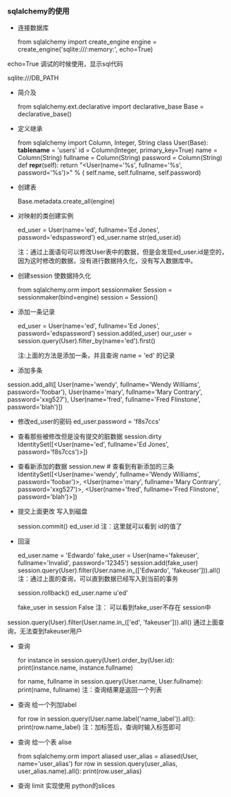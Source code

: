 
### sqlalchemy的使用

+ 连接数据库


    from sqlalchemy import create_engine
    engine = create_engine('sqlite:///:memory:', echo=True)

echo=True  调试的时候使用，显示sql代码

sqlite:///DB_PATH

+ 简介及


    from sqlalchemy.ext.declarative import declarative_base
    Base = declarative_base()

+ 定义继承


    from sqlalchemy import Column, Integer, String
    class User(Base):
    __tablename__ = 'users'
    id = Column(Integer, primary_key=True)
    name = Column(String)
    fullname = Column(String)
    password = Column(String)
    def __repr__(self):
        return "<User(name='%s', fullname='%s', password='%s')>" % (
                             self.name, self.fullname, self.password)


+ 创建表


    Base.metadata.create_all(engine)

+ 对映射的类创建实例


    ed_user = User(name='ed', fullname='Ed Jones', password='edspassword')
    ed_user.name
    str(ed_user.id)

  注：通过上面语句可以修改User表中的数据，但是会发现ed_user.id是空的，因为这时修改的数据，没有进行数据持久化，没有写入数据库中。


+ 创建session 使数据持久化


    from sqlalchemy.orm import sessionmaker
    Session = sessionmaker(bind=engine)
    session = Session()

+ 添加一条记录


    ed_user = User(name='ed', fullname='Ed Jones', password='edspassword')
    session.add(ed_user)
    our_user = session.query(User).filter_by(name='ed').first()

   注:上面的方法是添加一条，并且查询 name = 'ed' 的记录

+ 添加多条

session.add_all([
     User(name='wendy', fullname='Wendy Williams', password='foobar'),
     User(name='mary', fullname='Mary Contrary', password='xxg527'),
     User(name='fred', fullname='Fred Flinstone', password='blah')])

+ 修改ed_user的密码
ed_user.password = 'f8s7ccs'

+ 查看那些被修改但是没有提交的脏数据
session.dirty
IdentitySet([<User(name='ed', fullname='Ed Jones', password='f8s7ccs')>])

+ 查看新添加的数据
session.new  # 查看到有新添加的三条
IdentitySet([<User(name='wendy', fullname='Wendy Williams', password='foobar')>,
<User(name='mary', fullname='Mary Contrary', password='xxg527')>,
<User(name='fred', fullname='Fred Flinstone', password='blah')>])

+ 提交上面更改 写入到磁盘


    session.commit()
    ed_user.id
注：这里就可以看到 id的值了

+ 回滚


    ed_user.name = 'Edwardo'
    fake_user = User(name='fakeuser', fullname='Invalid', password='12345')
    session.add(fake_user)
    session.query(User).filter(User.name.in_(['Edwardo', 'fakeuser'])).all()
注：通过上面的查询，可以直到数据已经写入到当前的事务


    session.rollback()
    ed_user.name
u'ed'


    fake_user in session
False
注： 可以看到fake_user不存在 session中

session.query(User).filter(User.name.in_(['ed', 'fakeuser'])).all()
通过上面查询，无法查到fakeuser用户
+ 查询


    for instance in session.query(User).order_by(User.id):
        print(instance.name, instance.fullname)

    for name, fullname in session.query(User.name, User.fullname):
        print(name, fullname)
注：查询结果是返回一个列表

+ 查询 给一个列加label


    for row in session.query(User.name.label('name_label')).all():
    print(row.name_label)
注：加标签后，查询时输入标签即可

+ 查询 给一个表 alise

    from sqlalchemy.orm import aliased
    user_alias = aliased(User, name='user_alias')
    for row in session.query(user_alias, user_alias.name).all():
        print(row.user_alias)

 + 查询 limit 实现使用 python的slices
